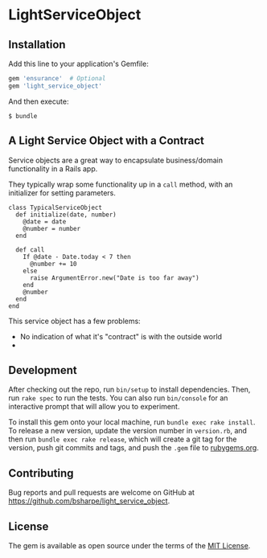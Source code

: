 # LightServiceObject


## Installation

Add this line to your application's Gemfile:

```ruby
gem 'ensurance'  # Optional
gem 'light_service_object'
```

And then execute:

    $ bundle

## A Light Service Object with a Contract

Service objects are a great way to encapsulate business/domain functionality in a Rails app.

They typically wrap some functionality up in a `call` method, with an initializer for setting parameters.

```
class TypicalServiceObject
  def initialize(date, number)
    @date = date
    @number = number
  end

  def call
    If @date - Date.today < 7 then
      @number += 10
    else
      raise ArgumentError.new("Date is too far away")
    end
    @number
  end
end
```

This service object has a few problems:
- No indication of what it's "contract" is with the outside world
-


## Development

After checking out the repo, run `bin/setup` to install dependencies. Then, run `rake spec` to run the tests. You can also run `bin/console` for an interactive prompt that will allow you to experiment.

To install this gem onto your local machine, run `bundle exec rake install`. To release a new version, update the version number in `version.rb`, and then run `bundle exec rake release`, which will create a git tag for the version, push git commits and tags, and push the `.gem` file to [rubygems.org](https://rubygems.org).

## Contributing

Bug reports and pull requests are welcome on GitHub at https://github.com/bsharpe/light_service_object.

## License

The gem is available as open source under the terms of the [MIT License](https://opensource.org/licenses/MIT).
